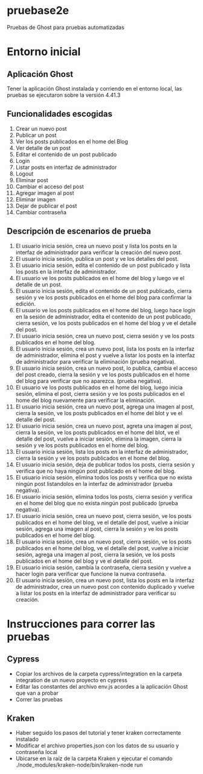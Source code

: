 # pruebase2e
Pruebas de Ghost para pruebas automatizadas

# Entorno inicial

## Aplicación Ghost
Tener la aplicación Ghost instalada y corriendo en el entorno local, las pruebas se ejecutaron sobre la versión 4.41.3

## Funcionalidades escogidas
1. Crear un nuevo post
2. Publicar un post
3. Ver los posts publicados en el home del Blog
4. Ver detalle de un post
5. Editar el contenido de un post publicado
6. Login
7. Listar posts en interfaz de administrador
8. Logout
9. Eliminar post
10. Cambiar el acceso del post
11. Agregar imagen al post
12. Eliminar imagen
13. Dejar de publicar el post
14. Cambiar contraseña

## Descripción de escenarios de prueba
1. El usuario inicia sesión, crea un nuevo post y lista los posts en la interfaz de administrador para verificar la creación del nuevo post.
2. El usuario inicia sesión, publica un post y ve los detalles del post.
3. El usuario inicia sesión, edita el contenido de un post publicado y lista los posts en la interfaz de administrador.
4. El usuario ve los posts publicados en el home del blog y luego ve el detalle de un post.
5. El usuario inicia sesión, edita el contenido de un post publicado, cierra sesión y ve los posts publicados en el home del blog para confirmar la edición.	
6. El usuario ve los posts publicados en el home del blog, luego hace login en la sesión de administrador, edita el contenido de un post publicado, cierra sesión, ve los posts publicados en el home del blog y ve el detalle del post.
7. El usuario inicia sesión, crea un nuevo post, cierra sesión y ve los posts publicados en el home del blog.
8. El usuario inicia sesión, crea un nuevo post, lista los posts en la interfaz de administrador, elimina el post y vuelve a listar los posts en la interfaz de administrador para verificar la eliminación (prueba negativa).
9. El usuario inicia sesión, crea un nuevo post, lo publica, cambia el acceso del post creado, cierra la sesión y ve los posts publicados en el home del blog para verificar que no aparezca. (prueba negativa).
10. El usuario ve los posts publicados en el home del blog, luego inicia sesión, elimina el post, cierra sesión y ve los posts publicados en el home del blog nuevamente para verificar la eliminación. 
11. El usuario inicia sesión, crea un nuevo post, agrega una imagen al post, cierra la sesión, ve los posts publicados en el home del blot y ve el detalle del post. 
12. El usuario inicia sesión, crea un nuevo post, agreta una imagen al post, cierra la sesión, ve los posts publicados en el home del blot, ve el detalle del post, vuelve a iniciar sesión, elimina la imagen, cierra la sesión y ve los posts publicados en el home del blog.
13. El usuario inicia sesión, lista los posts en la interfaz de administrador, cierra la sesión y ve los posts publicados en el home del blog. 
14. El usuario inicia sesión,  deja de publicar todos los posts, cierra sesión y verifica que no haya ningún post publicado en el home del blog.
15. El usuario inicia sesión, elimina todos los posts y verifica que no exista ningún post listandolos en la interfaz de administrador (prueba negativa).
16. El usuario inicia sesión, elimina todos los posts, cierra sesión y verifica en el home del blog que no exista ningún post publicado (prueba negativa).
17. El usuario inicia sesión, crea un nuevo post, cierra sesión, ve los posts publicados en el home del blog, ve el detalle del post, vuelve a iniciar sesión, agrega una imagen al post,  cierra la sesión y ve los posts publicados en el home del blog. 
18. El usuario inicia sesión, crea un nuevo post, cierra sesión, ve los posts publicados en el home del blog, ve el detalle del post, vuelve a iniciar sesión, agrega una imagen al post,  cierra la sesión, ve los posts publicados en el home del blog y ve el detalle del post.
19. El usuario inicia sesión, cambia la contraseña, cierra sesión y vuelve a hacer login para verificar que funcione la nueva contraseña.
20. El usuario inicia sesión, crea un nuevo post,  lista los posts en la interfaz de administrador, crea un nuevo post con contenido duplicado y vuelve a listar los posts en la interfaz de administrador para verificar su creación.

# Instrucciones para correr las pruebas

## Cypress
- Copiar los archivos de la carpeta cypress/integration en la carpeta integration de un nuevo proyecto en cypress
- Editar las constantes del archivo env.js acordes a la aplicación Ghost que van a probar
- Correr las pruebas

## Kraken
- Haber seguido los pasos del tutorial y tener kraken correctamente instalado
- Modificar el archivo properties.json con los datos de su usuario y contraseña local
- Ubicarse en la raíz de la carpeta Kraken y ejecutar el comando ./node_modules/kraken-node/bin/kraken-node run

